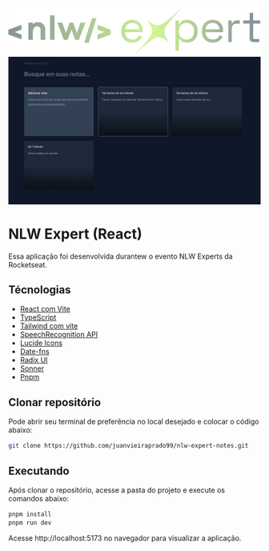 ![Cover](./src/assets/logo_nlw_expert.svg)
![Cover](./src/assets/notas_em_tela.png)

# NLW Expert (React)

Essa aplicação foi desenvolvida durantew o evento NLW Experts da Rocketseat.

## Técnologias

- [React com Vite](https://vitejs.dev/guide/)
- [TypeScript](https://www.typescriptlang.org/)
- [Tailwind com vite](https://tailwindcss.com/docs/guides/vite)
- [SpeechRecognition API](https://caniuse.com/?search=SpeechRecognition%20api)
- [Lucide Icons](https://lucide.dev/icons/)
- [Date-fns](https://date-fns.org/)
- [Radix UI](https://www.radix-ui.com/themes/docs/overview/getting-started)
- [Sonner](https://sonner.emilkowal.ski/)
- [Pnpm](https://pnpm.io/pt/)

## Clonar repositório

Pode abrir seu terminal de preferência no local desejado e colocar o código abaixo:

```sh
git clone https://github.com/juanvieiraprado99/nlw-expert-notes.git
```

## Executando

Após clonar o repositório, acesse a pasta do projeto e execute os comandos abaixo:

```sh
pnpm install
pnpm run dev
```

Acesse http://localhost:5173 no navegador para visualizar a aplicação.

